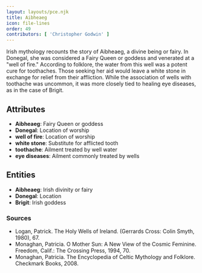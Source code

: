 ```yaml
---
layout: layouts/pce.njk
title: Aibheaeg
icon: file-lines
order: 49
contributors: [ 'Christopher Godwin' ]
---
```

Irish mythology recounts the story of Aibheaeg, a divine being or fairy. In Donegal, she was considered a Fairy Queen or goddess and venerated at a "well of fire." According to folklore, the water from this well was a potent cure for toothaches. Those seeking her aid would leave a white stone in exchange for relief from their affliction. While the association of wells with toothache was uncommon, it was more closely tied to healing eye diseases, as in the case of Brigit.

## Attributes

- **Aibheaeg**: Fairy Queen or goddess
- **Donegal**: Location of worship
- **well of fire**: Location of worship
- **white stone**: Substitute for afflicted tooth
- **toothache**: Ailment treated by well water
- **eye diseases**: Ailment commonly treated by wells

## Entities

- **Aibheaeg**: Irish divinity or fairy
- **Donegal**: Location
- **Brigit**: Irish goddess

### Sources

- Logan, Patrick. The Holy Wells of Ireland. (Gerrards Cross: Colin Smyth, 1980), 67.
- Monaghan, Patricia. O Mother Sun: A New View of the Cosmic Feminine. Freedom, Calif.: The Crossing Press, 1994, 70.
- Monaghan, Patricia. The Encyclopedia of Celtic Mythology and Folklore. Checkmark Books, 2008.


